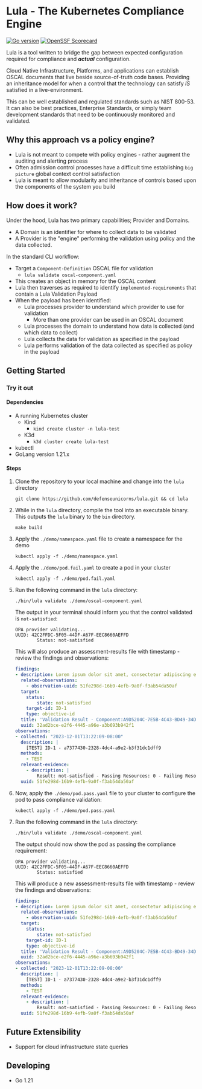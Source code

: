 # Lula - The Kubernetes Compliance Engine

[![Go version](https://img.shields.io/github/go-mod/go-version/defenseunicorns/lula?filename=go.mod)](https://go.dev/)
[![OpenSSF Scorecard](https://api.securityscorecards.dev/projects/github.com/defenseunicorns/lula/badge)](https://api.securityscorecards.dev/projects/github.com/defenseunicorns/lula)

Lula is a tool written to bridge the gap between expected configuration required for compliance and **_actual_** configuration.

Cloud Native Infrastructure, Platforms, and applications can establish OSCAL documents that live beside source-of-truth code bases. Providing an inheritance model for when a control that the technology can satisfy _IS_ satisfied in a live-environment.

This can be well established and regulated standards such as NIST 800-53. It can also be best practices, Enterprise Standards, or simply team development standards that need to be continuously monitored and validated.

## Why this approach vs a policy engine?

- Lula is not meant to compete with policy engines - rather augment the auditing and alerting process
- Often admission control processes have a difficult time establishing `big picture` global context control satisfaction
- Lula is meant to allow modularity and inheritance of controls based upon the components of the system you build

## How does it work?

Under the hood, Lula has two primary capabilities; Provider and Domains.

- A Domain is an identifier for where to collect data to be validated
- A Provider is the "engine" performing the validation using policy and the data collected.

In the standard CLI workflow:

- Target a `Component-Definition` OSCAL file for validation
  - `lula validate oscal-component.yaml`
- This creates an object in memory for the OSCAL content
- Lula then traverses as required to identify `implemented-requirements` that contain a Lula Validation Payload
- When the payload has been identified:
  - Lula processes provider to understand which provider to use for validation
    - More than one provider can be used in an OSCAL document
  - Lula processes the domain to understand how data is collected (and which data to collect)
  - Lula collects the data for validation as specified in the payload
  - Lula performs validation of the data collected as specified as policy in the payload

## Getting Started

### Try it out

#### Dependencies

- A running Kubernetes cluster
    - Kind
        - `kind create cluster -n lula-test`
    - K3d
        - `k3d cluster create lula-test`
- kubectl
- GoLang version 1.21.x

#### Steps

1. Clone the repository to your local machine and change into the `lula` directory

    ```shell
    git clone https://github.com/defenseunicorns/lula.git && cd lula
    ```

2. While in the `lula` directory, compile the tool into an executable binary. This outputs the `lula` binary to the `bin` directory.

    ```shell
    make build
    ```

3. Apply the `./demo/namespace.yaml` file to create a namespace for the demo

    ```shell
    kubectl apply -f ./demo/namespace.yaml
    ```

4. Apply the `./demo/pod.fail.yaml` to create a pod in your cluster

    ```shell
    kubectl apply -f ./demo/pod.fail.yaml
    ```

5. Run the following command in the `lula` directory:

    ```shell
    ./bin/lula validate ./demo/oscal-component.yaml
    ```

    The output in your terminal should inform you that the control validated is `not-satisfied`:

    ```shell
    OPA provider validating...
    UUID: 42C2FFDC-5F05-44DF-A67F-EEC8660AEFFD
            Status: not-satisfied
    ```

    This will also produce an assessment-results file with timestamp - review the findings and observations:

    ```yaml
    findings:
    - description: Lorem ipsum dolor sit amet, consectetur adipiscing elit....
      related-observations:
        - observation-uuid: 51fe298d-16b9-4efb-9a0f-f3ab54da50af
      target:
        status:
            state: not-satisfied
        target-id: ID-1
        type: objective-id
      title: 'Validation Result - Component:A9D5204C-7E5B-4C43-BD49-34DF759B9F04 / Control Implementation: A584FEDC-8CEA-4B0C-9F07-85C2C4AE751A / Control:  ID-1'
      uuid: 32ad2bce-e2f6-4445-a96e-a3b693b942f1
    observations:
    - collected: "2023-12-01T13:22:09-08:00"
      description: |
        [TEST] ID-1 - a7377430-2328-4dc4-a9e2-b3f31dc1dff9
      methods:
        - TEST
      relevant-evidence:
        - description: |
            Result: not-satisfied - Passing Resources: 0 - Failing Resources 1
      uuid: 51fe298d-16b9-4efb-9a0f-f3ab54da50af
    ```

6. Now, apply the `./demo/pod.pass.yaml` file to your cluster to configure the pod to pass compliance validation:

    ```shell
    kubectl apply -f ./demo/pod.pass.yaml
    ```

7. Run the following command in the `lula` directory:

    ```shell
    ./bin/lula validate ./demo/oscal-component.yaml
    ```

    The output should now show the pod as passing the compliance requirement:

    ```shell
    OPA provider validating...
    UUID: 42C2FFDC-5F05-44DF-A67F-EEC8660AEFFD
            Status: satisfied
    ```

    This will produce a new assessment-results file with timestamp - review the findings and observations:

    ```yaml
    findings:
    - description: Lorem ipsum dolor sit amet, consectetur adipiscing elit...
      related-observations:
        - observation-uuid: 51fe298d-16b9-4efb-9a0f-f3ab54da50af
      target:
        status:
            state: not-satisfied
        target-id: ID-1
        type: objective-id
      title: 'Validation Result - Component:A9D5204C-7E5B-4C43-BD49-34DF759B9F04 / Control Implementation: A584FEDC-8CEA-4B0C-9F07-85C2C4AE751A / Control:  ID-1'
      uuid: 32ad2bce-e2f6-4445-a96e-a3b693b942f1
    observations:
    - collected: "2023-12-01T13:22:09-08:00"
      description: |
        [TEST] ID-1 - a7377430-2328-4dc4-a9e2-b3f31dc1dff9
      methods:
        - TEST
      relevant-evidence:
        - description: |
            Result: not-satisfied - Passing Resources: 0 - Failing Resources 1
      uuid: 51fe298d-16b9-4efb-9a0f-f3ab54da50af
    ```

## Future Extensibility

- Support for cloud infrastructure state queries

## Developing

- Go 1.21
